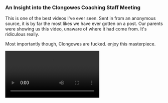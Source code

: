 <html>
<body>
  <h3>An Insight into the Clongowes Coaching Staff Meeting</h3>
  <p>This is one of the best videos I've ever seen. Sent in from an anonymous source, it is by far the most likes we have ever gotten on a post. Our parents were showing us this video, unaware of where it had come from. It's ridiculous really.</p>
  <p>Most importantly though, Clongowes are fucked. enjoy this masterpiece.</p>
  <video><source src="/video-1583606595.mp4" type="video/mp4"></source></video>
</body>
</html>
